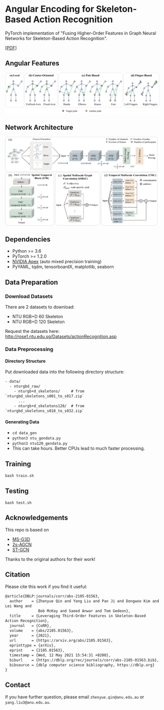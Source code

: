 # Angular Encoding for Skeleton-Based Action Recognition

PyTorch implementation of "Fusing Higher-Order Features in Graph Neural Networks for Skeleton-Based Action Recognition".

[[PDF](https://arxiv.org/pdf/2105.01563.pdf)]

## Angular Features

<img src="figures/skeletons.png">

## Network Architecture

<img src="figures/Architecture.png">

## Dependencies

- Python >= 3.6
- PyTorch >= 1.2.0
- [NVIDIA Apex](https://github.com/NVIDIA/apex) (auto mixed precision training)
- PyYAML, tqdm, tensorboardX, matplotlib, seaborn

## Data Preparation

### Download Datasets

There are 2 datasets to download:
- NTU RGB+D 60 Skeleton
- NTU RGB+D 120 Skeleton

Request the datasets here: http://rose1.ntu.edu.sg/Datasets/actionRecognition.asp

### Data Preprocessing

#### Directory Structure

Put downloaded data into the following directory structure:

```
- data/
  - nturgbd_raw/
    - nturgb+d_skeletons/     # from `nturgbd_skeletons_s001_to_s017.zip`
      ...
    - nturgb+d_skeletons120/  # from `nturgbd_skeletons_s018_to_s032.zip`
```

#### Generating Data

- `cd data_gen`
- `python3 ntu_gendata.py`
- `python3 ntu120_gendata.py`
- This can take hours. Better CPUs lead to much faster processing. 

## Training
```
bash train.sh
```

## Testing
```
bash test.sh
```

## Acknowledgements

This repo is based on
  - [MS-G3D](https://github.com/kenziyuliu/ms-g3d)
  - [2s-AGCN](https://github.com/lshiwjx/2s-AGCN)
  - [ST-GCN](https://github.com/yysijie/st-gcn)

Thanks to the original authors for their work!


## Citation

Please cite this work if you find it useful:

```
@article{DBLP:journals/corr/abs-2105-01563,
  author    = {Zhenyue Qin and Yang Liu and Pan Ji and Dongwoo Kim and Lei Wang and
               Bob McKay and Saeed Anwar and Tom Gedeon},
  title     = {Leveraging Third-Order Features in Skeleton-Based Action Recognition},
  journal   = {CoRR},
  volume    = {abs/2105.01563},
  year      = {2021},
  url       = {https://arxiv.org/abs/2105.01563},
  eprinttype = {arXiv},
  eprint    = {2105.01563},
  timestamp = {Wed, 12 May 2021 15:54:31 +0200},
  biburl    = {https://dblp.org/rec/journals/corr/abs-2105-01563.bib},
  bibsource = {dblp computer science bibliography, https://dblp.org}
}
```


## Contact
If you have further question, please email `zhenyue.qin@anu.edu.au` or `yang.liu3@anu.edu.au`.
